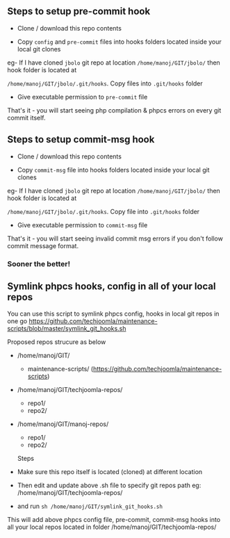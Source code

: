 ## Steps to setup pre-commit hook
- Clone / download this repo contents

- Copy `config` and  `pre-commit` files into hooks folders located inside your local git clones

eg- If I have cloned `jbolo` git repo at location `/home/manoj/GIT/jbolo/` then hook folder is located at

`/home/manoj/GIT/jbolo/.git/hooks`. Copy files into `.git/hooks` folder


- Give executable permission to `pre-commit` file


That's it - you will start seeing php compilation & phpcs errors on every git commit itself.

## Steps to setup commit-msg hook
- Clone / download this repo contents

- Copy `commit-msg` file into hooks folders located inside your local git clones

eg- If I have cloned `jbolo` git repo at location `/home/manoj/GIT/jbolo/` then hook folder is located at

`/home/manoj/GIT/jbolo/.git/hooks`. Copy file into `.git/hooks` folder


- Give executable permission to `commit-msg` file


That's it - you will start seeing invalid commit msg errors if you don't follow commit message format.

### Sooner the better!

## Symlink phpcs hooks, config in all of your local repos

You can use this script to symlink phpcs config, hooks in local git repos in one go
https://github.com/techjoomla/maintenance-scripts/blob/master/symlink_git_hooks.sh

Proposed repos strucure as below

- /home/manoj/GIT/
  - maintenance-scripts/ (https://github.com/techjoomla/maintenance-scripts)
- /home/manoj/GIT/techjoomla-repos/
  - repo1/
  - repo2/
- /home/manoj/GIT/manoj-repos/
  - repo1/
  - repo2/
  
  Steps
- Make sure this repo itself is located (cloned) at different location
- Then edit and update above .sh file to specify git repos path eg: /home/manoj/GIT/techjoomla-repos/
- and run `sh /home/manoj/GIT/symlink_git_hooks.sh`

This will add above phpcs config file, pre-commit, commit-msg hooks into all your local repos located in folder  /home/manoj/GIT/techjoomla-repos/
